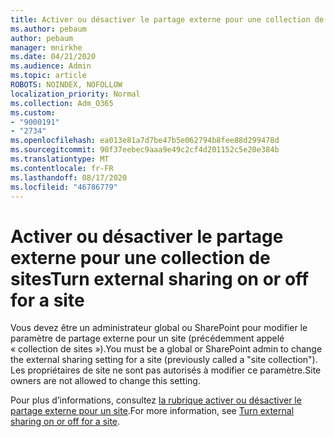 ```yaml
---
title: Activer ou désactiver le partage externe pour une collection de sites
ms.author: pebaum
author: pebaum
manager: mnirkhe
ms.date: 04/21/2020
ms.audience: Admin
ms.topic: article
ROBOTS: NOINDEX, NOFOLLOW
localization_priority: Normal
ms.collection: Adm_O365
ms.custom:
- "9000191"
- "2734"
ms.openlocfilehash: ea013e81a7d7be47b5e062794b8fee88d299478d
ms.sourcegitcommit: 90f37eebec9aaa9e49c2cf4d201152c5e20e384b
ms.translationtype: MT
ms.contentlocale: fr-FR
ms.lasthandoff: 08/17/2020
ms.locfileid: "46786779"
---
```

# <a name="turn-external-sharing-on-or-off-for-a-site"></a><span data-ttu-id="07d53-102">Activer ou désactiver le partage externe pour une collection de sites</span><span class="sxs-lookup"><span data-stu-id="07d53-102">Turn external sharing on or off for a site</span></span>

<span data-ttu-id="07d53-103">Vous devez être un administrateur global ou SharePoint pour modifier le paramètre de partage externe pour un site (précédemment appelé « collection de sites »).</span><span class="sxs-lookup"><span data-stu-id="07d53-103">You must be a global or SharePoint admin to change the external sharing setting for a site (previously called a "site collection").</span></span> <span data-ttu-id="07d53-104">Les propriétaires de site ne sont pas autorisés à modifier ce paramètre.</span><span class="sxs-lookup"><span data-stu-id="07d53-104">Site owners are not allowed to change this setting.</span></span> 

<span data-ttu-id="07d53-105">Pour plus d’informations, consultez [la rubrique activer ou désactiver le partage externe pour un site](https://docs.microsoft.com/sharepoint/change-external-sharing-site).</span><span class="sxs-lookup"><span data-stu-id="07d53-105">For more information, see [Turn external sharing on or off for a site](https://docs.microsoft.com/sharepoint/change-external-sharing-site).</span></span>
